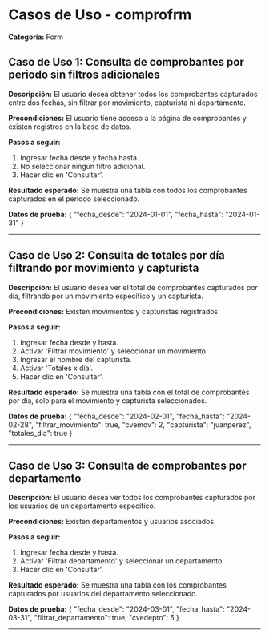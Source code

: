 # Casos de Uso - comprofrm

**Categoría:** Form

## Caso de Uso 1: Consulta de comprobantes por periodo sin filtros adicionales

**Descripción:** El usuario desea obtener todos los comprobantes capturados entre dos fechas, sin filtrar por movimiento, capturista ni departamento.

**Precondiciones:**
El usuario tiene acceso a la página de comprobantes y existen registros en la base de datos.

**Pasos a seguir:**
1. Ingresar fecha desde y fecha hasta.
2. No seleccionar ningún filtro adicional.
3. Hacer clic en 'Consultar'.

**Resultado esperado:**
Se muestra una tabla con todos los comprobantes capturados en el periodo seleccionado.

**Datos de prueba:**
{ "fecha_desde": "2024-01-01", "fecha_hasta": "2024-01-31" }

---

## Caso de Uso 2: Consulta de totales por día filtrando por movimiento y capturista

**Descripción:** El usuario desea ver el total de comprobantes capturados por día, filtrando por un movimiento específico y un capturista.

**Precondiciones:**
Existen movimientos y capturistas registrados.

**Pasos a seguir:**
1. Ingresar fecha desde y hasta.
2. Activar 'Filtrar movimiento' y seleccionar un movimiento.
3. Ingresar el nombre del capturista.
4. Activar 'Totales x día'.
5. Hacer clic en 'Consultar'.

**Resultado esperado:**
Se muestra una tabla con el total de comprobantes por día, solo para el movimiento y capturista seleccionados.

**Datos de prueba:**
{ "fecha_desde": "2024-02-01", "fecha_hasta": "2024-02-28", "filtrar_movimiento": true, "cvemov": 2, "capturista": "juanperez", "totales_dia": true }

---

## Caso de Uso 3: Consulta de comprobantes por departamento

**Descripción:** El usuario desea ver todos los comprobantes capturados por los usuarios de un departamento específico.

**Precondiciones:**
Existen departamentos y usuarios asociados.

**Pasos a seguir:**
1. Ingresar fecha desde y hasta.
2. Activar 'Filtrar departamento' y seleccionar un departamento.
3. Hacer clic en 'Consultar'.

**Resultado esperado:**
Se muestra una tabla con los comprobantes capturados por usuarios del departamento seleccionado.

**Datos de prueba:**
{ "fecha_desde": "2024-03-01", "fecha_hasta": "2024-03-31", "filtrar_departamento": true, "cvedepto": 5 }

---

